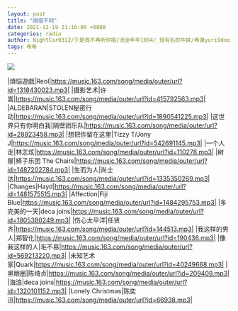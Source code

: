 ```yaml
---
layout: post
title: "阈值不同"
date: 2021-12-19 21:16:09 +0800
categories: radio
author: NightCar0312/于是我不再听你唱/流金年华1994/_很有名的华妹/希澈yuri9doo/大藏藏/-由里畅
tags: 希希
---
```

![]({{site.baseurl}}/images/cover_20211219.jpg)

|煩悩遊戯|Reol|https://music.163.com/song/media/outer/url?id=1318430023.mp3|
|摄影艺术|许嵩|https://music.163.com/song/media/outer/url?id=415792563.mp3|
|ALDEBARAN|STOLEN秘密行动|https://music.163.com/song/media/outer/url?id=1890541225.mp3|
|这世界只有你明白我|隔壁团乐队|https://music.163.com/song/media/outer/url?id=28923458.mp3|
|想把你留在这里|Tizzy T/Jony J|https://music.163.com/song/media/outer/url?id=542691145.mp3|
|一个人走|林志炫|https://music.163.com/song/media/outer/url?id=110278.mp3|
|树屋|椅子乐团 The Chairs|https://music.163.com/song/media/outer/url?id=1487202784.mp3|
|生而为人|尚士达|https://music.163.com/song/media/outer/url?id=1335350269.mp3|
|Changes|Hayd|https://music.163.com/song/media/outer/url?id=1481575515.mp3|
|Affection|Fiji Blue|https://music.163.com/song/media/outer/url?id=1484295753.mp3|
|多完美的一天|deca joins|https://music.163.com/song/media/outer/url?id=1805380249.mp3|
|伤心太平洋|任贤齐|https://music.163.com/song/media/outer/url?id=144513.mp3|
|我这样的男人|郑智化|https://music.163.com/song/media/outer/url?id=190436.mp3|
|像我这样的人|毛不易|https://music.163.com/song/media/outer/url?id=569213220.mp3|
|未知艺术家|Quark|https://music.163.com/song/media/outer/url?id=40249668.mp3|
|黑眼圈|陈绮贞|https://music.163.com/song/media/outer/url?id=209409.mp3|
|海浪|deca joins|https://music.163.com/song/media/outer/url?id=1320101152.mp3|
|Lonely Christmas|陈奕迅|https://music.163.com/song/media/outer/url?id=66938.mp3|

